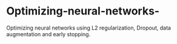 # Optimizing-neural-networks-
Optimizing neural networks using L2 regularization, Dropout, data augmentation and early stopping.
